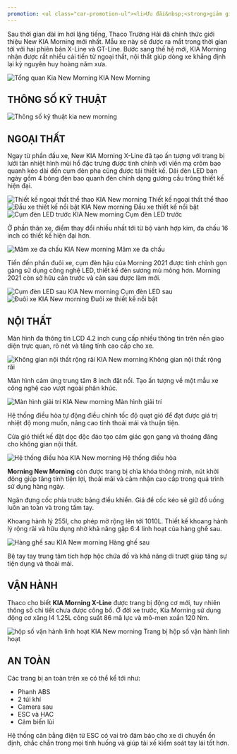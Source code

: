 ```yaml
---
promotion: <ul class="car-promotion-ul"><li>Ưu đãi&nbsp;<strong>giảm giá trực tiếp</strong>&nbsp;khi khách hàng liên hệ qua&nbsp;<strong>HOTLINE.</strong></li><li>Tặng kèm 3 món<strong>&nbsp;phụ kiện</strong>&nbsp;chính hãng (<strong>Thảm chân, dù che mưa</strong>).</li><li>Tặng&nbsp;<strong>1/2</strong> bình nhiên liệu khi giao xe.</li><li>Bảo hành<strong>&nbsp;03 năm</strong>&nbsp;hoặc&nbsp;<strong>100.000km.</strong></li><li>Hỗ trợ mua xe với lãi suất thấp,thủ tục nhanh chóng, xét duyệt nhanh.</li><li>Lái thử xe tận nhà miễn phí, giao xe tận nhà.</li><li>Kho xe đủ màu, đủ xe nhất Việt Nam.</li></ul>
---
```


Sau thời gian dài im hơi lặng tiếng, Thaco Trường Hải đã chính thức giới thiệu New KIA Morning mới nhất. Mẫu xe này sẽ được ra mắt trong thời gian tới với hai phiên bản X-Line và GT-Line. Bước sang thế hệ mới, KIA Morning nhận được rất nhiều cải tiến từ ngoại thất, nội thất giúp dòng xe khẳng định lại kỷ nguyên huy hoàng năm xưa.

<div class="post-img-wrapper">
<Image src="https://res.cloudinary.com/dfhheac8o/image/upload/v1695000790/KIA/KIA%20Car/tong-quan-kia-new-mazda_cgkisv.webp" alt="Tổng quan Kia New Morning" fill={true} />
<span class="post-img-title">KIA New Morning</span>
</div>

<section id="thongso">
<h2>THÔNG SỐ KỸ THUẬT</h2>

<div class="post-img-wrapper-no-margin" style={{aspectRatio:0.85}}>
<Image src="https://res.cloudinary.com/dfhheac8o/image/upload/v1695001816/KIA/KIA%20Car/thong-so-ki-thuat-kia-new-mazda_fwdtxo.webp" alt="Thông số kỹ thuật kia new morning" fill={true} />
</div>

</section>

<section id="ngoaithat">
<h2>NGOẠI THẤT</h2>

Ngay từ phần đầu xe, New KIA Morning ​X-Line đã tạo ấn tượng với trang bị lưới tản nhiệt hình mũi hổ đặc trưng được tinh chỉnh với viền mạ crôm bao quanh kéo dài đến cụm đèn pha cũng được tái thiết kế. Dải đèn LED ban ngày gồm 4 bóng đèn bao quanh đèn chính dạng gương cầu trông thiết kế hiện đại.

<div class="post-img-wrapper">
<Image src="https://res.cloudinary.com/dfhheac8o/image/upload/v1695001940/KIA/KIA%20Car/kia-new-morning-dau-xe_v2pvpm.webp" alt="Thiết kế ngoại thất thể thao KIA New morning" fill={true} />
<span class="post-img-title">Thiết kế ngoại thất thể thao</span>
</div>

<div class="post-img-wrapper">
<Image src="https://res.cloudinary.com/dfhheac8o/image/upload/v1695003063/KIA/KIA%20Car/dau-xe-kia-new-morning_mlzwmx.webp" alt="Đầu xe thiết kế nổi bật KIA New morning" fill={true} />
<span class="post-img-title">Đầu xe thiết kế nổi bật</span>
</div>

<div class="post-img-wrapper">
<Image src="https://res.cloudinary.com/dfhheac8o/image/upload/v1695003136/KIA/KIA%20Car/cum-den-led-truoc-kia-new-morning_pauxr9.webp" alt="Cụm đèn LED trước KIA New morning" fill={true} />
<span class="post-img-title">Cụm đèn LED trước</span>
</div>

Ở phần thân xe, điểm thay đổi nhiều nhất tới từ bộ vành hợp kim, đa chấu 16 inch có thiết kế hiện đại hơn.

<div class="post-img-wrapper">
<Image src="https://res.cloudinary.com/dfhheac8o/image/upload/v1695003170/KIA/KIA%20Car/mam-xe-new-morning_okggot.webp" alt="Mâm xe đa chấu KIA New morning" fill={true} />
<span class="post-img-title">Mâm xe đa chấu</span>
</div>

Tiến đến phần đuôi xe, cụm đèn hậu của Morning 2021 được tinh chỉnh gọn gàng sử dụng công nghệ LED, thiết kế đèn sương mù mỏng hơn. Morning 2021 còn sở hữu cản trước và cản sau được làm mới.

<div class="post-img-wrapper">
<Image src="https://res.cloudinary.com/dfhheac8o/image/upload/v1695003254/KIA/KIA%20Car/cum-den-led-sau-kia-new-morning_jfqwkj.webp" alt="Cụm đèn LED sau KIA New morning" fill={true} />
<span class="post-img-title">Cụm đèn LED sau</span>
</div>

<div class="post-img-wrapper">
<Image src="https://res.cloudinary.com/dfhheac8o/image/upload/v1695003303/KIA/KIA%20Car/duoi-xe-kia-new-morning_sy9zcu.webp" alt="Đuôi xe KIA New morning" fill={true} />
<span class="post-img-title">Đuôi xe thiết kế nổi bật</span>
</div>
</section>

<section id="noithat"> 
<h2>NỘI THẤT</h2>

Màn hình đa thông tin LCD 4.2 inch cung cấp nhiều thông tin trên nền giao diện trực quan, rõ nét và tăng tính cao cấp cho xe.

<div class="post-img-wrapper">
<Image src="https://res.cloudinary.com/dfhheac8o/image/upload/v1695003457/KIA/KIA%20Car/noi-that-kia-new-morning_cdpfce.webp" alt="Không gian nội thất rộng rãi KIA New morning" fill={true} />
<span class="post-img-title">Không gian nội thất rộng rãi</span>
</div>

Màn hình cảm ứng trung tâm 8 inch đặt nổi. Tạo ấn tượng về một mẫu xe công nghệ cao vượt ngoài phân khúc.

<div class="post-img-wrapper">
<Image src="https://res.cloudinary.com/dfhheac8o/image/upload/v1695003455/KIA/KIA%20Car/man-hinh-cam-ung-kia-new-morning_legnhm.webp" alt="Màn hình giải trí KIA New morning" fill={true} />
<span class="post-img-title">Màn hình giải trí</span>
</div>

Hệ thống điều hòa tự động điều chỉnh tốc độ quạt gió để đạt được giá trị nhiệt độ mong muốn, nâng cao tính thoải mái và thuận tiện.

Cửa gió thiết kế đặt dọc độc đáo tạo cảm giác gọn gang và thoáng đãng cho không gian nội thất.

<div class="post-img-wrapper">
<Image src="https://res.cloudinary.com/dfhheac8o/image/upload/v1695003455/KIA/KIA%20Car/he-thong-dieu-hoa-kia-new-morning_wf6xgb.webp" alt="Hệ thống điều hòa KIA New morning" fill={true} />
<span class="post-img-title">Hệ thống điều hòa</span>
</div>

**Morning New Morning** còn được trang bị chìa khóa thông minh, nút khởi động giúp tăng tính tiện lợi, thoải mái và cảm nhận cao cấp trong quá trình sử dụng hàng ngày.

Ngăn đựng cốc phía trước bảng điểu khiển. Giá để cốc kéo sẽ giữ đồ uống luôn an toàn và trong tầm tay.

Khoang hành lý 255l, cho phép mở rộng lên tới 1010L. Thiết kế khoang hành lý rộng rãi và hữu dụng nhờ khả năng gập 6:4 linh hoạt của hàng ghế sau.

<div class="post-img-wrapper">
<Image src="https://res.cloudinary.com/dfhheac8o/image/upload/v1695003432/KIA/KIA%20Car/hang-ghe-sau-kia-new-morning_o6odlm.webp" alt="Hàng ghế sau KIA New morning" fill={true} />
<span class="post-img-title">Hàng ghế sau</span>
</div>

Bệ tay tay trung tâm tích hợp hộc chứa đồ và khả năng di trượt giúp tăng sự tiện dụng và thoải mái.

</section>

<section id="vanhanh">
<h2 >VẬN HÀNH</h2>

Thaco cho biết **KIA Morning X-Line** được trang bị động cơ mới, tuy nhiên thông số chi tiết chưa được công bố. Ở đời xe trước, Kia Morning sử dụng động cơ xăng I4 1.25L công suất 86 mã lực và mô-men xoắn 120 Nm.

<div class="post-img-wrapper">
<Image src="https://res.cloudinary.com/dfhheac8o/image/upload/v1695003575/KIA/KIA%20Car/hop-so-kia-new-morning_nbnfo3.webp" alt="hộp số vận hành linh hoạt KIA New morning" fill={true} />
<span class="post-img-title">Trang bị hộp số vận hành linh hoạt</span>
</div>

</section>

<section id="antoan">
<h2 >AN TOÀN</h2>

Các trang bị an toàn trên xe có thể kể tới như:

- Phanh ABS
- 2 túi khí
- Camera sau
- ESC và HAC
- Cảm biến lùi

Hệ thống cân bằng điện tử ESC có vai trò đảm bảo cho xe di chuyển ổn định, chắc chắn trong mọi tình huống và giúp tài xế kiểm soát tay lái tốt hơn.

</section>

